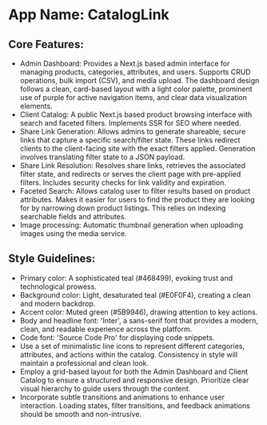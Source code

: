 # **App Name**: CatalogLink

## Core Features:

- Admin Dashboard: Provides a Next.js based admin interface for managing products, categories, attributes, and users. Supports CRUD operations, bulk import (CSV), and media upload. The dashboard design follows a clean, card-based layout with a light color palette, prominent use of purple for active navigation items, and clear data visualization elements.
- Client Catalog: A public Next.js based product browsing interface with search and faceted filters. Implements SSR for SEO where needed.
- Share Link Generation: Allows admins to generate shareable, secure links that capture a specific search/filter state. These links redirect clients to the client-facing site with the exact filters applied. Generation involves translating filter state to a JSON payload.
- Share Link Resolution: Resolves share links, retrieves the associated filter state, and redirects or serves the client page with pre-applied filters. Includes security checks for link validity and expiration.
- Faceted Search: Allows catalog user to filter results based on product attributes. Makes it easier for users to find the product they are looking for by narrowing down product listings. This relies on indexing searchable fields and attributes.
- Image processing: Automatic thumbnail generation when uploading images using the media service.

## Style Guidelines:

- Primary color: A sophisticated teal (#468499), evoking trust and technological prowess.
- Background color: Light, desaturated teal (#E0F0F4), creating a clean and modern backdrop.
- Accent color: Muted green (#5B9946), drawing attention to key actions.
- Body and headline font: 'Inter', a sans-serif font that provides a modern, clean, and readable experience across the platform.
- Code font: 'Source Code Pro' for displaying code snippets.
- Use a set of minimalistic line icons to represent different categories, attributes, and actions within the catalog. Consistency in style will maintain a professional and clean look.
- Employ a grid-based layout for both the Admin Dashboard and Client Catalog to ensure a structured and responsive design. Prioritize clear visual hierarchy to guide users through the content.
- Incorporate subtle transitions and animations to enhance user interaction. Loading states, filter transitions, and feedback animations should be smooth and non-intrusive.
